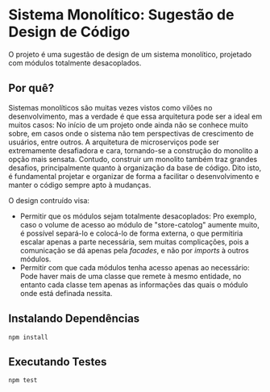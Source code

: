 <h1>Sistema Monolítico: Sugestão de Design de Código</h1>

O projeto é uma sugestão de design de um sistema monolítico, projetado com módulos totalmente desacoplados.

<h2>Por quê?</h2>

Sistemas monolíticos são muitas vezes vistos como vilões no desenvolvimento, mas a verdade é que essa arquitetura pode ser a ideal em muitos casos: No início de um projeto onde ainda não se conhece muito sobre, em casos onde o sistema não tem perspectivas de crescimento de usuários, entre outros. A arquitetura de microserviços pode ser extremamente desafiadora e cara, tornando-se a construção do monolito a opção mais sensata.
Contudo, construir um monolito também traz grandes desafios, principalmente quanto à organização da base de código. Dito isto, é fundamental projetar e organizar de forma a facilitar o desenvolvimento e manter o código sempre apto à mudanças.

O design contruído visa:

- Permitir que os módulos sejam totalmente desacoplados: Pro exemplo, caso o volume de acesso ao módulo de "store-catolog" aumente muito, é possível separá-lo e colocá-lo de forma externa, o que permitiria escalar apenas a parte necessária, sem muitas complicações, pois a comunicação se dá apenas pela <i>facades</i>, e não por <i>imports</i> à outros módulos.
- Permitir com que cada módulos tenha acesso apenas ao necessário: Pode haver mais de uma classe que remete à mesmo entidade, no entanto cada classe tem apenas as informações das quais o módulo onde está definada nessita.

<h2>Instalando Dependências</h2>
<code>npm install</code>

<h2>Executando Testes</h2>
<code>npm test</code>
